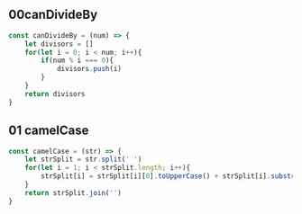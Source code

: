 ## 00canDivideBy

```JavaScript
const canDivideBy = (num) => {
    let divisors = []
    for(let i = 0; i < num; i++){
        if(num % i === 0){
            divisors.push(i)
        }
    }
    return divisors
}
```

## 01 camelCase

```JavaScript
const camelCase = (str) => {
    let strSplit = str.split(' ')
    for(let i = 1; i < strSplit.length; i++){
        strSplit[i] = strSplit[i][0].toUpperCase() + strSplit[i].substr(1)
    }
    return strSplit.join('')
}
```